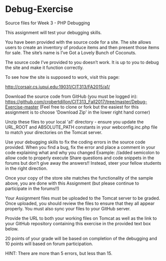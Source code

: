 ﻿Debug-Exercise
==============

Source files for Week 3 - PHP Debugging

This assignment will test your debugging skills.



You have been provided with the source code for a site. The site allows users to create an inventory of produce items and then present those items for sale. The site’s name is I’ve Got a Lovely Bunch of Coconuts.



The source code I’ve provided to you doesn’t work. It is up to you to debug the site and make it function correctly. 

 

To see how the site is supposed to work, visit this page:

http://corsair.cs.iupui.edu:19031/CIT313/FA2015/a1/



Download the source code from GitHub (you must be logged in):  https://github.com/crobertdillon/CIT313_Fall2017/tree/master/Debug-Exercise-master  (Feel free to clone or fork but the easiest for this assignment is to choose 'Download Zip' in the lower right hand corner)

Unzip these files to your local 'a1' directory - ensure you update  the URL_ROOT and ABSOLUTE_PATH constants in your webconfig.inc.php file to match your directories on the Tomcat server.



Use your debugging skills to fix the coding errors in the source code provided.
When you find a bug, fix the error and place a comment in your code explaining what and why you changed
Example:  //added semicolon to allow code to properly execute
Share questions and code snippets in the forums but don’t give away the answers!! Instead, steer your fellow students in the right direction.


Once your copy of the store site matches the functionality of the sample above, you are done with this Assignment (but please continue to participate in the forums!!)



Your Assignment files must be uploaded to the Tomcat server to be graded. Once uploaded, you should review the files to ensure that they all appear properly. You must also sync your files to your GitHub server.



Provide the URL to both your working files on Tomcat as well as the link to your GitHub repository containing this exercise in the provided text box below.



20 points of your grade will be based on completion of the debugging and 10 points will based on forum participation.

 

HINT: There are more than 5 errors, but less than 15.
